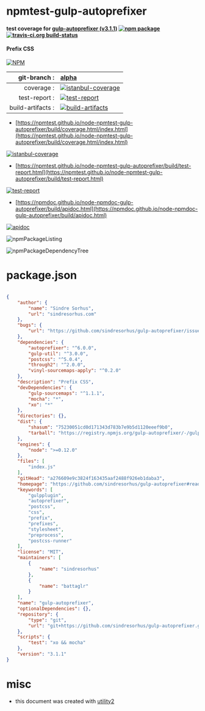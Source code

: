 # npmtest-gulp-autoprefixer

#### test coverage for  [gulp-autoprefixer (v3.1.1)](https://github.com/sindresorhus/gulp-autoprefixer#readme)  [![npm package](https://img.shields.io/npm/v/npmtest-gulp-autoprefixer.svg?style=flat-square)](https://www.npmjs.org/package/npmtest-gulp-autoprefixer) [![travis-ci.org build-status](https://api.travis-ci.org/npmtest/node-npmtest-gulp-autoprefixer.svg)](https://travis-ci.org/npmtest/node-npmtest-gulp-autoprefixer)

#### Prefix CSS

[![NPM](https://nodei.co/npm/gulp-autoprefixer.png?downloads=true&downloadRank=true&stars=true)](https://www.npmjs.com/package/gulp-autoprefixer)

| git-branch : | [alpha](https://github.com/npmtest/node-npmtest-gulp-autoprefixer/tree/alpha)|
|--:|:--|
| coverage : | [![istanbul-coverage](https://npmtest.github.io/node-npmtest-gulp-autoprefixer/build/coverage.badge.svg)](https://npmtest.github.io/node-npmtest-gulp-autoprefixer/build/coverage.html/index.html)|
| test-report : | [![test-report](https://npmtest.github.io/node-npmtest-gulp-autoprefixer/build/test-report.badge.svg)](https://npmtest.github.io/node-npmtest-gulp-autoprefixer/build/test-report.html)|
| build-artifacts : | [![build-artifacts](https://npmtest.github.io/node-npmtest-gulp-autoprefixer/glyphicons_144_folder_open.png)](https://github.com/npmtest/node-npmtest-gulp-autoprefixer/tree/gh-pages/build)|

- [https://npmtest.github.io/node-npmtest-gulp-autoprefixer/build/coverage.html/index.html](https://npmtest.github.io/node-npmtest-gulp-autoprefixer/build/coverage.html/index.html)

[![istanbul-coverage](https://npmtest.github.io/node-npmtest-gulp-autoprefixer/build/screenCapture.buildCi.browser.%252Ftmp%252Fbuild%252Fcoverage.lib.html.png)](https://npmtest.github.io/node-npmtest-gulp-autoprefixer/build/coverage.html/index.html)

- [https://npmtest.github.io/node-npmtest-gulp-autoprefixer/build/test-report.html](https://npmtest.github.io/node-npmtest-gulp-autoprefixer/build/test-report.html)

[![test-report](https://npmtest.github.io/node-npmtest-gulp-autoprefixer/build/screenCapture.buildCi.browser.%252Ftmp%252Fbuild%252Ftest-report.html.png)](https://npmtest.github.io/node-npmtest-gulp-autoprefixer/build/test-report.html)

- [https://npmdoc.github.io/node-npmdoc-gulp-autoprefixer/build/apidoc.html](https://npmdoc.github.io/node-npmdoc-gulp-autoprefixer/build/apidoc.html)

[![apidoc](https://npmdoc.github.io/node-npmdoc-gulp-autoprefixer/build/screenCapture.buildCi.browser.%252Ftmp%252Fbuild%252Fapidoc.html.png)](https://npmdoc.github.io/node-npmdoc-gulp-autoprefixer/build/apidoc.html)

![npmPackageListing](https://npmtest.github.io/node-npmtest-gulp-autoprefixer/build/screenCapture.npmPackageListing.svg)

![npmPackageDependencyTree](https://npmtest.github.io/node-npmtest-gulp-autoprefixer/build/screenCapture.npmPackageDependencyTree.svg)



# package.json

```json

{
    "author": {
        "name": "Sindre Sorhus",
        "url": "sindresorhus.com"
    },
    "bugs": {
        "url": "https://github.com/sindresorhus/gulp-autoprefixer/issues"
    },
    "dependencies": {
        "autoprefixer": "^6.0.0",
        "gulp-util": "^3.0.0",
        "postcss": "^5.0.4",
        "through2": "^2.0.0",
        "vinyl-sourcemaps-apply": "^0.2.0"
    },
    "description": "Prefix CSS",
    "devDependencies": {
        "gulp-sourcemaps": "^1.1.1",
        "mocha": "*",
        "xo": "*"
    },
    "directories": {},
    "dist": {
        "shasum": "75230051cd0d171343d783b7e9b5d1120eeef9b0",
        "tarball": "https://registry.npmjs.org/gulp-autoprefixer/-/gulp-autoprefixer-3.1.1.tgz"
    },
    "engines": {
        "node": ">=0.12.0"
    },
    "files": [
        "index.js"
    ],
    "gitHead": "a276609e9c3824f163435aaf2488f926eb1daba3",
    "homepage": "https://github.com/sindresorhus/gulp-autoprefixer#readme",
    "keywords": [
        "gulpplugin",
        "autoprefixer",
        "postcss",
        "css",
        "prefix",
        "prefixes",
        "stylesheet",
        "preprocess",
        "postcss-runner"
    ],
    "license": "MIT",
    "maintainers": [
        {
            "name": "sindresorhus"
        },
        {
            "name": "battaglr"
        }
    ],
    "name": "gulp-autoprefixer",
    "optionalDependencies": {},
    "repository": {
        "type": "git",
        "url": "git+https://github.com/sindresorhus/gulp-autoprefixer.git"
    },
    "scripts": {
        "test": "xo && mocha"
    },
    "version": "3.1.1"
}
```



# misc
- this document was created with [utility2](https://github.com/kaizhu256/node-utility2)
